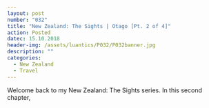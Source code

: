 ```yaml
---
layout: post
number: "032"
title: "New Zealand: The Sights | Otago [Pt. 2 of 4]"
action: Posted
datec: 15.10.2018
header-img: /assets/luantics/P032/P032banner.jpg
description: ""
categories:
  - New Zealand
  - Travel
---
```


Welcome back to my New Zealand: The Sights series. In this second chapter, 

<div class="imageset">
	<img src="{{ baseurl }}/assets/luantics/P032/P032NZ01.jpg" alt=""/>
</div>